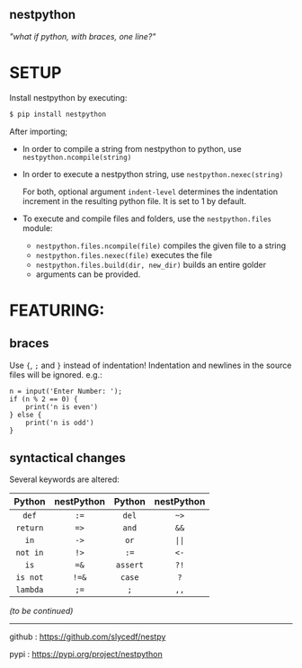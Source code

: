 ## nestpython


*"what if python, with braces, one line?"*

# SETUP

Install nestpython by executing:
```bash
$ pip install nestpython
```
After importing;

- In order to compile a string from nestpython to python, use `nestpython.ncompile(string)`
- In order to execute a nestpython string, use `nestpython.nexec(string)`

	For both, optional argument `indent-level` determines the indentation increment in the resulting python file. It is set to 1 by default.
-  To execute and compile files and folders, use the `nestpython.files` module:
	-  `nestpython.files.ncompile(file)`  compiles the given file to a string
	-  `nestpython.files.nexec(file)` executes the file
    -  `nestpython.files.build(dir, new_dir)` builds an entire golder
    -  arguments can be provided.

# FEATURING:
## braces

Use `{`, `;` and `}` instead of indentation! Indentation and newlines in the source files will be ignored. e.g.:

```nestpython
n = input('Enter Number: ');
if (n % 2 == 0) {
	print('n is even')
} else {
	print('n is odd')
}
```

## syntactical changes

Several keywords are altered:

|  Python  | nestPython |  Python  | nestPython |
|:--------:|:----------:|:--------:|:----------:|
|  `def`   |    `:=`    |  `del`   |    `~>`    |
| `return` |    `=>`    |  `and`   |    `&&`    |
|   `in`   |    `->`    |   `or`   |   `\|\|`   |
| `not in` |    `!>`    |   `:=`   |    `<-`    |
|   `is`   |    `=&`    | `assert` |    `?!`    |
| `is not` |   `!=&`    |  `case`  |    `?`     |
| `lambda` |    `;=`    |   `;`    |    `,,`    |


*(to be continued)*

---
github : https://github.com/slycedf/nestpy 
  
pypi : https://pypi.org/project/nestpython
